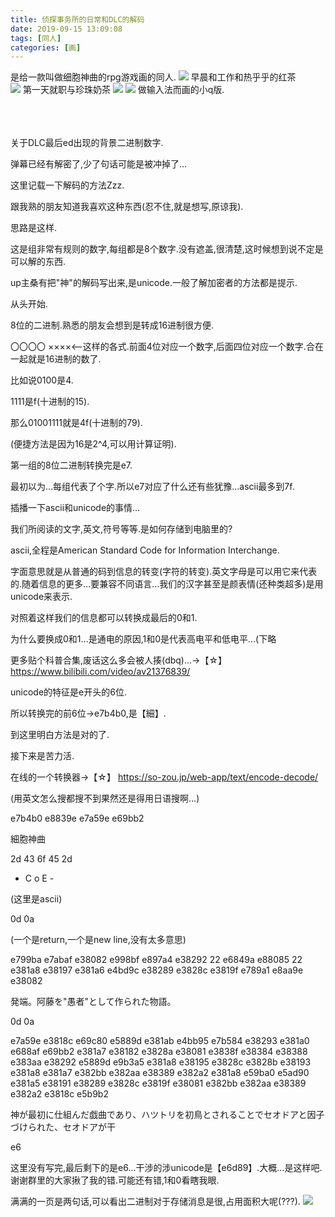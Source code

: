 ```yaml
---
title: 侦探事务所的日常和DLC的解码
date: 2019-09-15 13:09:08
tags: [同人]
categories: [画]
---
```

是给一款叫做细胞神曲的rpg游戏画的同人.
<a data-fancybox="gallery" href="P061_1.png"><img src="P061_1.png"></a>
早晨和工作和热乎乎的红茶
<br>
<a data-fancybox="gallery" href="P061_2.png"><img src="P062_1.png"></a>
第一天就职与珍珠奶茶
<a data-fancybox="gallery" href="P061_3.png"><img src="P061_3.png"></a>
<a data-fancybox="gallery" href="P061_4.png"><img src="P061_4.png"></a>
做输入法而画的小q版.
<br>
<br>
<br>
<br>

关于DLC最后ed出现的背景二进制数字.

弹幕已经有解密了,少了句话可能是被冲掉了…

这里记载一下解码的方法Zzz.

跟我熟的朋友知道我喜欢这种东西(忍不住,就是想写,原谅我).



思路是这样.

这是组非常有规则的数字,每组都是8个数字.没有遮盖,很清楚,这时候想到说不定是可以解的东西.

up主桑有把"神"的解码写出来,是unicode.一般了解加密者的方法都是提示.



从头开始.

8位的二进制.熟悉的朋友会想到是转成16进制很方便.

〇〇〇〇 ××××<——这样的各式.前面4位对应一个数字,后面四位对应一个数字.合在一起就是16进制的数了.

比如说0100是4.

1111是f(十进制的15).

那么01001111就是4f(十进制的79).

(便捷方法是因为16是2^4,可以用计算证明).

第一组的8位二进制转换完是e7.

最初以为…每组代表了个字.所以e7对应了什么还有些犹豫…ascii最多到7f.



插播一下ascii和unicode的事情…

我们所阅读的文字,英文,符号等等.是如何存储到电脑里的?

ascii,全程是American Standard Code for Information Interchange.

字面意思就是从普通的码到信息的转变(字符的转变).英文字母是可以用它来代表的.随着信息的更多…要兼容不同语言…我们的汉字甚至是颜表情(还种类超多)是用unicode来表示.

对照着这样我们的信息都可以转换成最后的0和1.

为什么要换成0和1…是通电的原因,1和0是代表高电平和低电平…(下略

更多贴个科普合集,废话这么多会被人揍(dbq)…->【☆】
https://www.bilibili.com/video/av21376839/



unicode的特征是e开头的6位.

所以转换完的前6位->e7b4b0,是【細】.

到这里明白方法是对的了.

接下来是苦力活.

在线的一个转换器->【☆】
https://so-zou.jp/web-app/text/encode-decode/

(用英文怎么搜都搜不到果然还是得用日语搜啊…)



e7b4b0 e8839e e7a59e e69bb2

細胞神曲



2d 43 6f 45 2d

- C o E -

(这里是ascii)

0d 0a

(一个是return,一个是new line,没有太多意思)



e799ba e7abaf e38082 e998bf e897a4 e38292 22 e6849a e88085 22  e381a8 e38197 e381a6 e4bd9c e38289 e3828c e3819f e789a1 e8aa9e e38082

発端。阿藤を"愚者"として作られた物語。



0d 0a

e7a59e e3818c e69c80 e5889d e381ab e4bb95 e7b584 e38293 e381a0 e688af e69bb2 e381a7 e38182 e3828a e38081 e3838f e38384 e38388 e383aa e38292 e5889d e9b3a5 e381a8 e38195 e3828c e3828b e38193 e381a8 e381a7 e382bb e382aa e38389 e382a2 e381a8 e59ba0 e5ad90 e381a5 e38191 e38289 e3828c e3819f e38081 e382bb e382aa e38389 e382a2 e3818c e5b9b2



神が最初に仕組んだ戯曲であり、ハツトリを初鳥とされることでセオドアと因子づけられた、セオドアが干



e6

这里没有写完,最后剩下的是e6…干涉的涉unicode是【e6d89】.大概…是这样吧.
谢谢群里的大家揪了我的错.可能还有错,1和0看瞎我眼.


满满的一页是两句话,可以看出二进制对于存储消息是很,占用面积大呢(???).
<a data-fancybox="gallery" href="P061_5.png"><img src="P061_5.png"></a>
